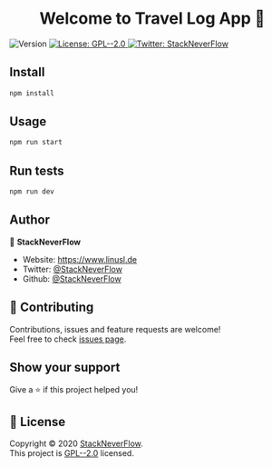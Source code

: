 <h1 align="center">Welcome to Travel Log App 👋</h1>
<p>
  <img alt="Version" src="https://img.shields.io/badge/version-1.0.0-blue.svg?cacheSeconds=2592000" />
  <a href="https://github.com/StackNeverFlow/TravelApp/LICENSE" target="_blank">
    <img alt="License: GPL--2.0" src="https://img.shields.io/badge/License-GPL--2.0-yellow.svg" />
  </a>
  <a href="https://twitter.com/StackNeverFlow" target="_blank">
    <img alt="Twitter: StackNeverFlow" src="https://img.shields.io/twitter/follow/StackNeverFlow.svg?style=social" />
  </a>
</p>

## Install

```sh
npm install
```

## Usage

```sh
npm run start
```

## Run tests

```sh
npm run dev
```

## Author

👤 **StackNeverFlow**

* Website: https://www.linusl.de
* Twitter: [@StackNeverFlow](https://twitter.com/StackNeverFlow)
* Github: [@StackNeverFlow](https://github.com/StackNeverFlow)

## 🤝 Contributing

Contributions, issues and feature requests are welcome!<br />Feel free to check [issues page](https://github.com/StackNeverFlow/TravelApp/issues). 

## Show your support

Give a ⭐️ if this project helped you!

## 📝 License

Copyright © 2020 [StackNeverFlow](https://github.com/StackNeverFlow).<br />
This project is [GPL--2.0](https://github.com/StackNeverFlow/TravelApp/LICENSE) licensed.
